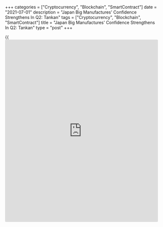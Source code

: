 +++
categories = ["Cryptocurrency", "Blockchain", "SmartContract"]
date = "2021-07-01"
description = "Japan Big Manufactures' Confidence Strengthens In Q2: Tankan"
tags = ["Cryptocurrency", "Blockchain", "SmartContract"]
title = "Japan Big Manufactures' Confidence Strengthens In Q2: Tankan"
type = "post"
+++

{{<iframe id="large-banner" src="https://www.bounty.group/#slide=11.0" width="100%" height="600" scrolling="no" style="border: 0px solid rgb(216, 221, 230); border-radius: 3px;">}}

Japan's big manufactures' confidence strengthened further in the second
quarter suggesting that the [economy][1] is set to recover sustainably
from the pandemic-driven downturn.

The large manufacturers' sentiment index rose to +14 in the second
quarter from +5 in the prior quarter. The expected level was 15.

The big non-manufactures' confidence indicator advanced to +1 from -1 in
the preceding quarter.

The survey showed that large manufacturers' [business][2] outlook index
advanced to 13 from the non-manufacturers' outlook improved to +3.  
  
Large enterprises plan to increase their fixed asset investment by 9.6
percent in the fiscal year 2021, in contrast to an 8.3 percent drop in
the previous year.

The survey was conducted between May 27 and 30.

The further rebound in the Tankan survey supports the assessment that
the economy's disappointing start to the year would not prevent vaccines
driving a strong rebound in the second half of the year, Tom Learmouth,
an economist at Capital Economics, said.

And firms' upbeat capital spending plans bolster the view that business
investment will soon recover sharply, the economist added.

The Tankan survey suggests that the best of the recovery from the big
2020 Covid-induced dip in activity has now passed, Robert Carnell, an
ING economist, said. The economist expects GDP growth to be practically
flat sequentially in the second quarter, and for modest quarterly growth
thereafter to deliver full-year growth of just 2.2 percent.

Elsewhere, Purchasing Managers' survey results from IHS Markit showed
that the manufacturing sector continued to expand in June but at a
slower pace as output and new orders expanded at the softest rates in
five months.

The au Jibun Bank manufacturing Purchasing Managers' Index fell to 52.4
in June from 53.0 in May. The score was above economists' forecast of
51.5.

For comments and feedback [contact](https://www.playgroundfx.com/contact/): editorial@rtt[news](https://www.letsplayfx.com/blog/forex-news-website/).com

[Economic News][1]

 **What parts of the world are seeing the best (and worst) economic
performances lately? Click[here][3] to check out our [Econ Scorecard][3]
and find out! See up-to-the-moment [ranking](https://www.playgroundfx.com/blog/crypto-exchange-ranking/)s for the best and worst
performers in [GDP][4], [unemployment rate][5], [inflation][6] and much
more.**

   1. www.rtt[news](https://www.letsplayfx.com/blog/forex-news-website/).com/Content/EconomicNews.aspx
   2. www.rtt[news](https://www.letsplayfx.com/blog/forex-news-website/).com/Content/Business.aspx
   3. www.rtt[news](https://www.letsplayfx.com/blog/forex-news-website/).com/economic-scorecard/world-rank/retail-sales/highest-performance.aspx
   4. www.rtt[news](https://www.letsplayfx.com/blog/forex-news-website/).com/economic-scorecard/world-rank/GDP/highest-performance.aspx
   5. www.rtt[news](https://www.letsplayfx.com/blog/forex-news-website/).com/economic-scorecard/world-rank/unemployment-rate/lowest-performance.aspx
   6. www.rtt[news](https://www.letsplayfx.com/blog/forex-news-website/).com/economic-scorecard/world-rank/CPI/highest-performance.aspx